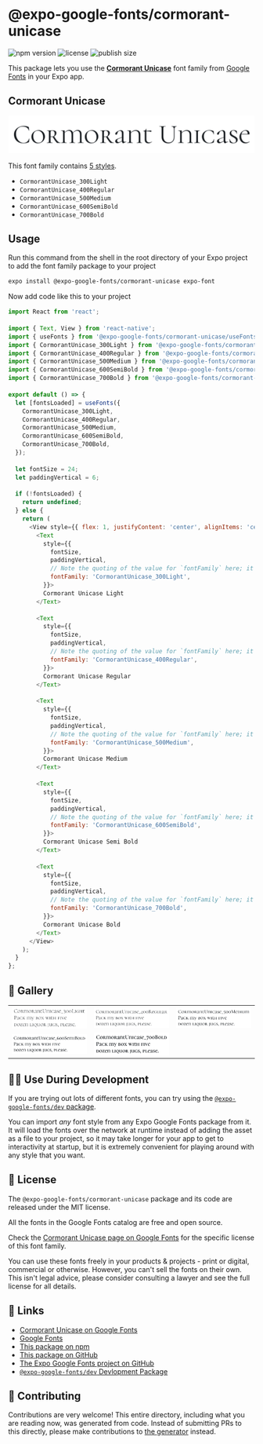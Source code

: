 # @expo-google-fonts/cormorant-unicase

![npm version](https://flat.badgen.net/npm/v/@expo-google-fonts/cormorant-unicase)
![license](https://flat.badgen.net/github/license/expo/google-fonts)
![publish size](https://flat.badgen.net/packagephobia/install/@expo-google-fonts/cormorant-unicase)

This package lets you use the [**Cormorant Unicase**](https://fonts.google.com/specimen/Cormorant+Unicase) font family from [Google Fonts](https://fonts.google.com/) in your Expo app.

## Cormorant Unicase

![Cormorant Unicase](./font-family.png)

This font family contains [5 styles](#-gallery).

- `CormorantUnicase_300Light`
- `CormorantUnicase_400Regular`
- `CormorantUnicase_500Medium`
- `CormorantUnicase_600SemiBold`
- `CormorantUnicase_700Bold`

## Usage

Run this command from the shell in the root directory of your Expo project to add the font family package to your project
```sh
expo install @expo-google-fonts/cormorant-unicase expo-font
```

Now add code like this to your project
```js
import React from 'react';

import { Text, View } from 'react-native';
import { useFonts } from '@expo-google-fonts/cormorant-unicase/useFonts';
import { CormorantUnicase_300Light } from '@expo-google-fonts/cormorant-unicase/300Light';
import { CormorantUnicase_400Regular } from '@expo-google-fonts/cormorant-unicase/400Regular';
import { CormorantUnicase_500Medium } from '@expo-google-fonts/cormorant-unicase/500Medium';
import { CormorantUnicase_600SemiBold } from '@expo-google-fonts/cormorant-unicase/600SemiBold';
import { CormorantUnicase_700Bold } from '@expo-google-fonts/cormorant-unicase/700Bold';

export default () => {
  let [fontsLoaded] = useFonts({
    CormorantUnicase_300Light,
    CormorantUnicase_400Regular,
    CormorantUnicase_500Medium,
    CormorantUnicase_600SemiBold,
    CormorantUnicase_700Bold,
  });

  let fontSize = 24;
  let paddingVertical = 6;

  if (!fontsLoaded) {
    return undefined;
  } else {
    return (
      <View style={{ flex: 1, justifyContent: 'center', alignItems: 'center' }}>
        <Text
          style={{
            fontSize,
            paddingVertical,
            // Note the quoting of the value for `fontFamily` here; it expects a string!
            fontFamily: 'CormorantUnicase_300Light',
          }}>
          Cormorant Unicase Light
        </Text>

        <Text
          style={{
            fontSize,
            paddingVertical,
            // Note the quoting of the value for `fontFamily` here; it expects a string!
            fontFamily: 'CormorantUnicase_400Regular',
          }}>
          Cormorant Unicase Regular
        </Text>

        <Text
          style={{
            fontSize,
            paddingVertical,
            // Note the quoting of the value for `fontFamily` here; it expects a string!
            fontFamily: 'CormorantUnicase_500Medium',
          }}>
          Cormorant Unicase Medium
        </Text>

        <Text
          style={{
            fontSize,
            paddingVertical,
            // Note the quoting of the value for `fontFamily` here; it expects a string!
            fontFamily: 'CormorantUnicase_600SemiBold',
          }}>
          Cormorant Unicase Semi Bold
        </Text>

        <Text
          style={{
            fontSize,
            paddingVertical,
            // Note the quoting of the value for `fontFamily` here; it expects a string!
            fontFamily: 'CormorantUnicase_700Bold',
          }}>
          Cormorant Unicase Bold
        </Text>
      </View>
    );
  }
};

```

## 🔡 Gallery


||||
|-|-|-|
|![CormorantUnicase_300Light](./CormorantUnicase_300Light.ttf.png)|![CormorantUnicase_400Regular](./CormorantUnicase_400Regular.ttf.png)|![CormorantUnicase_500Medium](./CormorantUnicase_500Medium.ttf.png)||
|![CormorantUnicase_600SemiBold](./CormorantUnicase_600SemiBold.ttf.png)|![CormorantUnicase_700Bold](./CormorantUnicase_700Bold.ttf.png)|||


## 👩‍💻 Use During Development

If you are trying out lots of different fonts, you can try using the [`@expo-google-fonts/dev` package](https://github.com/expo/google-fonts/tree/master/font-packages/dev#readme).

You can import *any* font style from any Expo Google Fonts package from it. It will load the fonts
over the network at runtime instead of adding the asset as a file to your project, so it may take longer
for your app to get to interactivity at startup, but it is extremely convenient
for playing around with any style that you want.

## 📖 License

The `@expo-google-fonts/cormorant-unicase` package and its code are released under the MIT license.

All the fonts in the Google Fonts catalog are free and open source.

Check the [Cormorant Unicase page on Google Fonts](https://fonts.google.com/specimen/Cormorant+Unicase) for the specific license of this font family.

You can use these fonts freely in your products & projects - print or digital, commercial or otherwise. However, you can't sell the fonts on their own. This isn't legal advice, please consider consulting a lawyer and see the full license for all details.

## 🔗 Links

- [Cormorant Unicase on Google Fonts](https://fonts.google.com/specimen/Cormorant+Unicase)
- [Google Fonts](https://fonts.google.com/)
- [This package on npm](https://www.npmjs.com/package/@expo-google-fonts/cormorant-unicase)
- [This package on GitHub](https://github.com/expo/google-fonts/tree/master/font-packages/cormorant-unicase)
- [The Expo Google Fonts project on GitHub](https://github.com/expo/google-fonts)
- [`@expo-google-fonts/dev` Devlopment Package](https://github.com/expo/google-fonts/tree/master/font-packages/dev)

## 🤝 Contributing

Contributions are very welcome! This entire directory, including what you are reading now, was generated from code. Instead of submitting PRs to this directly, please make contributions to [the generator](https://github.com/expo/google-fonts/tree/master/packages/generator) instead.
